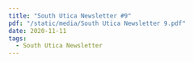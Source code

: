 ```yaml
---
title: "South Utica Newsletter #9"
pdf: "/static/media/South Utica Newsletter 9.pdf"
date: 2020-11-11
tags:
  - South Utica Newsletter
---
```

